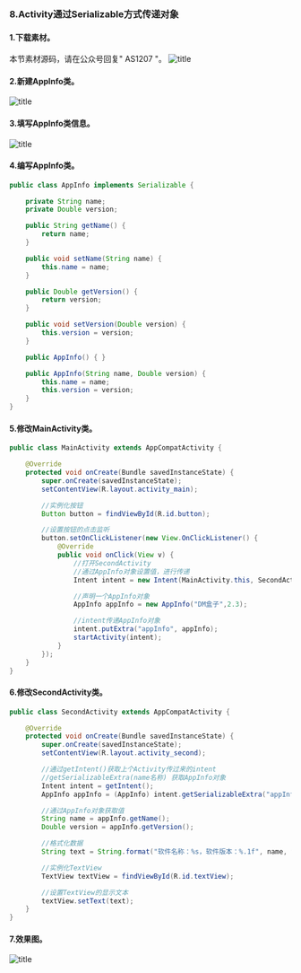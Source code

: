 ### 8.Activity通过Serializable方式传递对象
#### 1.下载素材。
本节素材源码，请在公众号回复" AS1207 "。
![title](https://raw.githubusercontent.com/JSZNopi/JSZImage/master/gitnote/2019/10/30/WXCODE-1572446034519.jpeg)

#### 2.新建AppInfo类。
![title](https://raw.githubusercontent.com/JSZNopi/JSZImage/master/gitnote/2019/12/07/1-1575698829670.png)

#### 3.填写AppInfo类信息。
![title](https://raw.githubusercontent.com/JSZNopi/JSZImage/master/gitnote/2019/12/07/2-1575698859337.png)

#### 4.编写AppInfo类。
```java
public class AppInfo implements Serializable {

    private String name;
    private Double version;

    public String getName() {
        return name;
    }

    public void setName(String name) {
        this.name = name;
    }

    public Double getVersion() {
        return version;
    }

    public void setVersion(Double version) {
        this.version = version;
    }

    public AppInfo() { }

    public AppInfo(String name, Double version) {
        this.name = name;
        this.version = version;
    }
}
```

#### 5.修改MainActivity类。
```java
public class MainActivity extends AppCompatActivity {

    @Override
    protected void onCreate(Bundle savedInstanceState) {
        super.onCreate(savedInstanceState);
        setContentView(R.layout.activity_main);

        //实例化按钮
        Button button = findViewById(R.id.button);

        //设置按钮的点击监听
        button.setOnClickListener(new View.OnClickListener() {
            @Override
            public void onClick(View v) {
                //打开SecondActivity
                //通过AppInfo对象设置值，进行传递
                Intent intent = new Intent(MainActivity.this, SecondActivity.class);

                //声明一个AppInfo对象
                AppInfo appInfo = new AppInfo("DM盒子",2.3);

                //intent传递AppInfo对象
                intent.putExtra("appInfo", appInfo);
                startActivity(intent);
            }
        });
    }
}
```

#### 6.修改SecondActivity类。
```java
public class SecondActivity extends AppCompatActivity {

    @Override
    protected void onCreate(Bundle savedInstanceState) {
        super.onCreate(savedInstanceState);
        setContentView(R.layout.activity_second);

        //通过getIntent()获取上个Activity传过来的intent
        //getSerializableExtra(name名称) 获取AppInfo对象
        Intent intent = getIntent();
        AppInfo appInfo = (AppInfo) intent.getSerializableExtra("appInfo");

        //通过AppInfo对象获取值
        String name = appInfo.getName();
        Double version = appInfo.getVersion();

        //格式化数据
        String text = String.format("软件名称：%s，软件版本：%.1f", name, version);

        //实例化TextView
        TextView textView = findViewById(R.id.textView);

        //设置TextView的显示文本
        textView.setText(text);
    }
}
```
#### 7.效果图。
![title](https://raw.githubusercontent.com/JSZNopi/JSZImage/master/gitnote/2019/12/06/2-1575645228888.gif)

